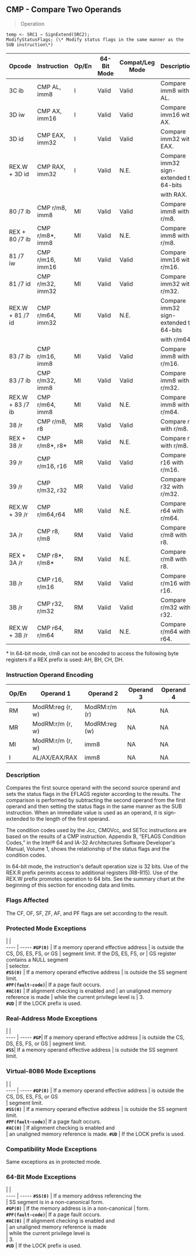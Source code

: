 ## CMP - Compare Two Operands

> Operation

``` slim
temp <- SRC1 − SignExtend(SRC2);
ModifyStatusFlags; (\* Modify status flags in the same manner as the SUB instruction\*)

```

 Opcode          | Instruction     | Op/En| 64-Bit Mode| Compat/Leg Mode| Description                           
 ---  | --- | --- | --- | --- | ---
 3C ib           | CMP AL, imm8    | I    | Valid      | Valid          | Compare imm8 with AL.                 
 3D iw           | CMP AX, imm16   | I    | Valid      | Valid          | Compare imm16 with AX.                
 3D id           | CMP EAX, imm32  | I    | Valid      | Valid          | Compare imm32 with EAX.               
 REX.W + 3D id   | CMP RAX, imm32  | I    | Valid      | N.E.           | Compare imm32 sign-extended to 64-bits
                 |                 |      |            |                | with RAX.                             
 80 /7 ib        | CMP r/m8, imm8  | MI   | Valid      | Valid          | Compare imm8 with r/m8.               
 REX + 80 /7 ib  | CMP r/m8*, imm8 | MI   | Valid      | N.E.           | Compare imm8 with r/m8.               
 81 /7 iw        | CMP r/m16, imm16| MI   | Valid      | Valid          | Compare imm16 with r/m16.             
 81 /7 id        | CMP r/m32, imm32| MI   | Valid      | Valid          | Compare imm32 with r/m32.             
 REX.W + 81 /7 id| CMP r/m64, imm32| MI   | Valid      | N.E.           | Compare imm32 sign-extended to 64-bits
                 |                 |      |            |                | with r/m64.                           
 83 /7 ib        | CMP r/m16, imm8 | MI   | Valid      | Valid          | Compare imm8 with r/m16.              
 83 /7 ib        | CMP r/m32, imm8 | MI   | Valid      | Valid          | Compare imm8 with r/m32.              
 REX.W + 83 /7 ib| CMP r/m64, imm8 | MI   | Valid      | N.E.           | Compare imm8 with r/m64.              
 38 /r           | CMP r/m8, r8    | MR   | Valid      | Valid          | Compare r8 with r/m8.                 
 REX + 38 /r     | CMP r/m8*, r8*  | MR   | Valid      | N.E.           | Compare r8 with r/m8.                 
 39 /r           | CMP r/m16, r16  | MR   | Valid      | Valid          | Compare r16 with r/m16.               
 39 /r           | CMP r/m32, r32  | MR   | Valid      | Valid          | Compare r32 with r/m32.               
 REX.W + 39 /r   | CMP r/m64,r64   | MR   | Valid      | N.E.           | Compare r64 with r/m64.               
 3A /r           | CMP r8, r/m8    | RM   | Valid      | Valid          | Compare r/m8 with r8.                 
 REX + 3A /r     | CMP r8*, r/m8*  | RM   | Valid      | N.E.           | Compare r/m8 with r8.                 
 3B /r           | CMP r16, r/m16  | RM   | Valid      | Valid          | Compare r/m16 with r16.               
 3B /r           | CMP r32, r/m32  | RM   | Valid      | Valid          | Compare r/m32 with r32.               
 REX.W + 3B /r   | CMP r64, r/m64  | RM   | Valid      | N.E.           | Compare r/m64 with r64.               
<aside class="notification">
* In 64-bit mode, r/m8 can not be encoded to access the following byte
registers if a REX prefix is used: AH, BH, CH, DH.
</aside>


### Instruction Operand Encoding
 Op/En| Operand 1       | Operand 2    | Operand 3| Operand 4
 ---  | --- | --- | --- | ---
 RM   | ModRM:reg (r, w)| ModRM:r/m (r)| NA       | NA       
 MR   | ModRM:r/m (r, w)| ModRM:reg (w)| NA       | NA       
 MI   | ModRM:r/m (r, w)| imm8         | NA       | NA       
 I    | AL/AX/EAX/RAX   | imm8         | NA       | NA       

### Description
Compares the first source operand with the second source operand and sets the
status flags in the EFLAGS register according to the results. The comparison
is performed by subtracting the second operand from the first operand and then
setting the status flags in the same manner as the SUB instruction. When an
immediate value is used as an operand, it is sign-extended to the length of
the first operand.

The condition codes used by the Jcc, CMOVcc, and SETcc instructions are based
on the results of a CMP instruction. Appendix B, “EFLAGS Condition Codes,” in
the Intel® 64 and IA-32 Architectures Software Developer's Manual, Volume 1,
shows the relationship of the status flags and the condition codes.

In 64-bit mode, the instruction's default operation size is 32 bits. Use of
the REX.R prefix permits access to additional registers (R8-R15). Use of the
REX.W prefix promotes operation to 64 bits. See the summary chart at the beginning
of this section for encoding data and limits.



### Flags Affected
The CF, OF, SF, ZF, AF, and PF flags are set according to the result.


### Protected Mode Exceptions
   | |  
---- | -----
 **``#GP(0)``**         | If a memory operand effective address
                | is outside the CS, DS, ES, FS, or GS 
                | segment limit. If the DS, ES, FS, or 
                | GS register contains a NULL segment  
                | selector.                            
 **``#SS(0)``**         | If a memory operand effective address
                | is outside the SS segment limit.     
 **``#PF(fault-code)``**| If a page fault occurs.              
 **``#AC(0)``**         | If alignment checking is enabled and 
                | an unaligned memory reference is made
                | while the current privilege level is 
                | 3.                                   
 **``#UD``**            | If the LOCK prefix is used.          

### Real-Address Mode Exceptions
   | |  
---- | -----
 **``#GP``**| If a memory operand effective address
    | is outside the CS, DS, ES, FS, or GS 
    | segment limit.                       
 **``#SS``**| If a memory operand effective address
    | is outside the SS segment limit.     

### Virtual-8086 Mode Exceptions
   | |  
---- | -----
 **``#GP(0)``**         | If a memory operand effective address 
                | is outside the CS, DS, ES, FS, or GS  
                | segment limit.                        
 **``#SS(0)``**         | If a memory operand effective address 
                | is outside the SS segment limit.      
 **``#PF(fault-code)``**| If a page fault occurs.               
 **``#AC(0)``**         | If alignment checking is enabled and  
                | an unaligned memory reference is made.
 **``#UD``**            | If the LOCK prefix is used.           

### Compatibility Mode Exceptions
Same exceptions as in protected mode.


### 64-Bit Mode Exceptions
   | |  
---- | -----
 **``#SS(0)``**         | If a memory address referencing the        
                | SS segment is in a non-canonical form.     
 **``#GP(0)``**         | If the memory address is in a non-canonical
                | form.                                      
 **``#PF(fault-code)``**| If a page fault occurs.                    
 **``#AC(0)``**         | If alignment checking is enabled and       
                | an unaligned memory reference is made      
                | while the current privilege level is       
                | 3.                                         
 **``#UD``**            | If the LOCK prefix is used.                
